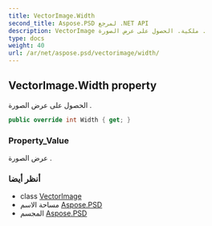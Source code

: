 ```yaml
---
title: VectorImage.Width
second_title: Aspose.PSD لمرجع .NET API
description: VectorImage ملكية. الحصول على عرض الصورة .
type: docs
weight: 40
url: /ar/net/aspose.psd/vectorimage/width/
---
```

## VectorImage.Width property

الحصول على عرض الصورة .

```csharp
public override int Width { get; }
```

### Property_Value

عرض الصورة .

### أنظر أيضا

* class [VectorImage](../)
* مساحة الاسم [Aspose.PSD](../../vectorimage/)
* المجسم [Aspose.PSD](../../../)



